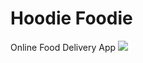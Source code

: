 # Hoodie Foodie
Online Food Delivery App
<img src="https://github.com/sgrprmnk/befitting-advice-51/blob/main/ProjectLogo.PNG">
